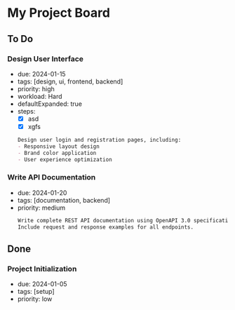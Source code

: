 # My Project Board

## To Do

### Design User Interface

  - due: 2024-01-15
  - tags: [design, ui, frontend, backend]
  - priority: high
  - workload: Hard
  - defaultExpanded: true
  - steps:
      - [x] asd
      - [x] xgfs
    ```md
    Design user login and registration pages, including:
    - Responsive layout design
    - Brand color application
    - User experience optimization
    ```

### Write API Documentation

  - due: 2024-01-20
  - tags: [documentation, backend]
  - priority: medium
    ```md
    Write complete REST API documentation using OpenAPI 3.0 specification.
    Include request and response examples for all endpoints.
    ```

## Done

### Project Initialization

  - due: 2024-01-05
  - tags: [setup]
  - priority: low